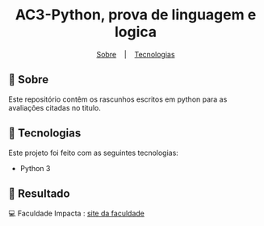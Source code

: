 <h1 align="center">
  AC3-Python, prova de linguagem e logica
</h1>

<p align="center">
  <a href="#open_book-sobre">Sobre</a>
  &nbsp;&nbsp;&nbsp;|&nbsp;&nbsp;&nbsp;
  <a href="#hammer-tecnologias">Tecnologias</a>
</p>

## :open_book: Sobre
Este repositório contêm os rascunhos escritos em python para as avaliações citadas no titulo.


## :hammer: Tecnologias
Este projeto foi feito com as seguintes tecnologias:
- Python 3

## :rocket: Resultado


:computer: Faculdade Impacta : [site da faculdade](https://www.impacta.edu.br/)
